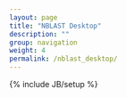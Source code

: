 ```yaml
---
layout: page
title: "NBLAST Desktop"
description: ""
group: navigation
weight: 4
permalink: /nblast_desktop/
---
```

{% include JB/setup %}
